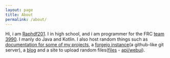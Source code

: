 ```yaml
---
layout: page
title: About
permalink: /about/
---
```


Hi, i am [Raphdf201](https://github.com/Raphdf201). I in high school, and i am programmer for the FRC [team 3990](https://www.thebluealliance.com/team/3990). I manly do Java and Kotlin. I also host random things such as [documentation for some of my projects](https://docs.raphdf201.net), a [forgejo instance](https://git.raphdf201.net)(a github-like git server), a [blog](https://blog.raphdf201.net) and a site to upload random files([files](https://uploads.raphdf201.net) - [api/webui](https://uploadsapi.raphdf201.net)).
